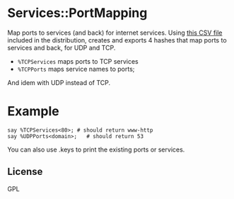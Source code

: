 # Services::PortMapping

Map ports to services (and back) for internet services. Using [this CSV file](https://www.iana.org/assignments/service-names-port-numbers/service-names-port-numbers.csv) 
included in the distribution, creates and exports 4 hashes that map ports to
 services and back, for UDP and TCP.
 
 * `%TCPServices` maps ports to TCP services
 * `%TCPPorts` maps service names to ports;
 
And idem with UDP instead of TCP.
 
# Example

```
say %TCPServices<80>; # should return www-http
say %UDPPorts<domain>;   # should return 53
```

You can also use .keys to print the existing ports or services.

## License

GPL